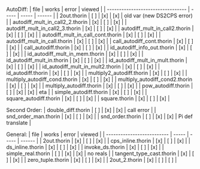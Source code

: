 AutoDiff:
| file                              | works | error | viewed |
| --------------------------------- | ----- | ----- | ------ |
| 2out.thorin                       | [ ]   | [x]   | [x]    | old var (new DS2CPS error) |
| autodiff_mult_in_call2_2.thorin   | [x]   | [ ]   | [x]    |
| autodiff_mult_in_call2_3.thorin   | [x]   | [ ]   | [x]    |
| autodiff_mult_in_call2.thorin     | [x]   | [ ]   | [x]    |
| autodiff_mult_in_call_cont.thorin | [x]   | [ ]   | [x]    |
| autodiff_mult_in_call.thorin      | [x]   | [ ]   | [x]    |
| call_autodiff_cont.thorin         | [x]   | [ ]   | [x]    |
| call_autodiff.thorin              | [x]   | [ ]   | [x]    |
| id_autodiff_info_out.thorin       | [x]   | [ ]   | [x]    |
| id_autodiff_mult_in_mem.thorin    | [x]   | [ ]   | [x]    |
| id_autodiff_mult_in.thorin        | [x]   | [ ]   | [x]    |
| id_autodiff_mult_in_mult.thorin   | [x]   | [ ]   | [x]    |
| id_autodiff_mult_in_mult2.thorin  | [x]   | [ ]   | [x]    |
| id_autodiff.thorin                | [x]   | [ ]   | [x]    |
| multiply2_autodiff.thorin         | [x]   | [ ]   | [x]    |
| multiply_autodiff_cond.thorin     | [x]   | [ ]   | [x]    |
| multiply_autodiff_cond2.thorin    | [x]   | [ ]   | [x]    |
| multiply_autodiff.thorin          | [x]   | [ ]   | [x]    |
| pow_autodiff.thorin               | [ ]   | [x]   | [x]    | eta                        |
| simple_autodiff.thorin            | [x]   | [ ]   | [x]    |
| square_autodiff.thorin            | [x]   | [ ]   | [x]    |
| square.thorin                     | [x]   | [ ]   | [x]    |

Second Order:
| double_diff.thorin                | [ ]   | [x]   | [x]    | call error |
| snd_order_man.thorin              | [x]   | [ ]   | [x]    | 
| snd_order.thorin                  | [ ]   | [x]   | [x]    | Pi def translate |


General:
| file                       | works | error | viewed |
| -------------------------- | ----- | ----- | ------ |
| 2out.thorin                | [x]   | [ ]   | [x]    |
| cps_inline.thorin          | [x]   | [ ]   | [x]    |
| ds_inline.thorin           | [x]   | [ ]   | [x]    |
| invoke_ds.thorin           | [x]   | [ ]   | [x]    |
| simple_real.thorin         | [ ]   | [x]   | [x]    | no reals |
| tangent_type_cast.thorin   | [x]   | [ ]   | [x]    |
| zero_tuple.thorin          | [x]   | [ ]   | [x]    |
| 2out_2.thorin              | [x]   | [ ]   | [ ]    |
